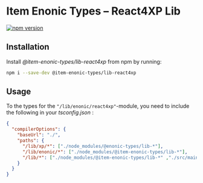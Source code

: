 # Item Enonic Types – React4XP Lib

[![npm version](https://badge.fury.io/js/@item-enonic-types%2Flib-react4xp.svg)](https://badge.fury.io/js/@item-enonic-types%2Flib-react4xp)

## Installation

Install *@item-enonic-types/lib-react4xp* from npm by running:

```bash
npm i --save-dev @item-enonic-types/lib-react4xp
```

## Usage

To the types for the `"/lib/enonic/react4xp"`-module, you need to include the following in your *tsconfig.json* :

```json
{
  "compilerOptions": {
    "baseUrl": "./",
    "paths": {
      "/lib/xp/*": ["./node_modules/@enonic-types/lib-*"],
      "/lib/enonic/*": ["./node_modules/@item-enonic-types/lib-*"],
      "/lib/*": ["./node_modules/@item-enonic-types/lib-*" ,"./src/main/resources/lib/*"]
    }
  }
}
```
